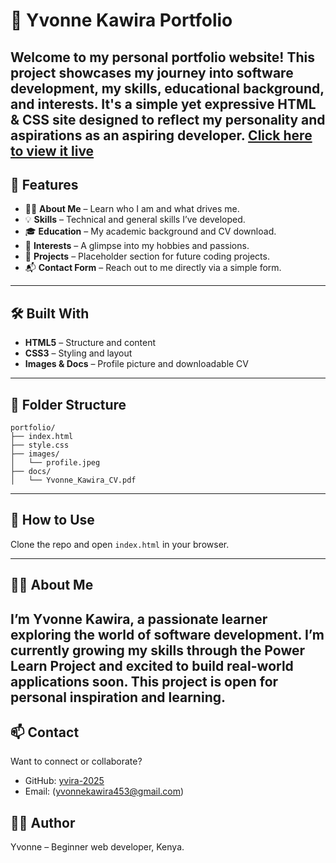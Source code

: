 # 🌟 Yvonne Kawira Portfolio

Welcome to my personal portfolio website! This project showcases my journey into software development, my skills, educational background, and interests. It's a simple yet expressive HTML & CSS site designed to reflect my personality and aspirations as an aspiring developer.
[Click here to view it live](https://github.com/yvira-2025/Yvonne-portfolio.git)
---

## 📌 Features

- 🧑‍💻 **About Me** – Learn who I am and what drives me.
- 💡 **Skills** – Technical and general skills I’ve developed.
- 🎓 **Education** – My academic background and CV download.
- 🎨 **Interests** – A glimpse into my hobbies and passions.
- 🚀 **Projects** – Placeholder section for future coding projects.
- 📬 **Contact Form** – Reach out to me directly via a simple form.

---

## 🛠️ Built With

- **HTML5** – Structure and content
- **CSS3** – Styling and layout
- **Images & Docs** – Profile picture and downloadable CV

---

## 📁 Folder Structure

```
portfolio/
├── index.html
├── style.css
├── images/
│   └── profile.jpeg
├── docs/
│   └── Yvonne_Kawira_CV.pdf
```


---

## 📄 How to Use
Clone the repo and open `index.html` in your browser.

---

## 🙋‍♀️ About Me

I’m Yvonne Kawira, a passionate learner exploring the world of software development. I’m currently growing my skills through the Power Learn Project and excited to build real-world applications soon.
This project is open for personal inspiration and learning.
---

## 📫 Contact

Want to connect or collaborate?

- GitHub: [yvira-2025](https://github.com/yvira-2025/Yvonne-portfolio)
- Email: (yvonnekawira453@gmail.com)

## 👩‍💻 Author
Yvonne – Beginner web developer, Kenya.
